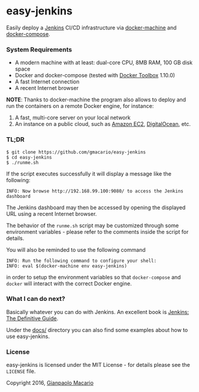 # easy-jenkins

Easily deploy a [Jenkins](https://jenkins-ci.org/) CI/CD infrastructure via [docker-machine](https://www.docker.com/docker-machine) and [docker-compose](https://www.docker.com/docker-compose).

### System Requirements

* A modern machine with at least: dual-core CPU, 8MB RAM, 100 GB disk space
* Docker and docker-compose (tested with [Docker Toolbox](https://www.docker.com/products/docker-toolbox) 1.10.0)
* A fast Internet connection
* A recent Internet browser

**NOTE**: Thanks to docker-machine the program also allows to deploy and run the containers on a remote Docker engine, for instance:

1. A fast, multi-core server on your local network
2. An instance on a public cloud, such as [Amazon EC2](https://aws.amazon.com/it/ec2/), [DigitalOcean](https://www.digitalocean.com/), etc.

### TL;DR

```
$ git clone https://github.com/gmacario/easy-jenkins
$ cd easy-jenkins
$ ./runme.sh
```

If the script executes successfully it will display a message like the following:

```
INFO: Now browse http://192.168.99.100:9080/ to access the Jenkins dashboard
```

The Jenkins dashboard may then be accessed by opening the displayed URL using a recent Internet browser.

The behavior of the `runme.sh` script may be customized through some environment variables - please refer to the comments inside the script for details.

You will also be reminded to use the following command

```
INFO: Run the following command to configure your shell:
INFO: eval $(docker-machine env easy-jenkins)
```

in order to setup the environment variables so that `docker-compose` and `docker` will interact with the correct Docker engine.

### What I can do next?

Basically whatever you can do with Jenkins. An excellent book is [Jenkins: The Definitive Guide][1].

Under the [docs/][2] directory you can also find some examples about how to use easy-jenkins.

[1]: http://www.wakaleo.com/books/jenkins-the-definitive-guide
[2]: docs

### License

easy-jenkins is licensed under the MIT License - for details please see the `LICENSE` file.

Copyright 2016, [Gianpaolo Macario](http://gmacario.github.io/)
